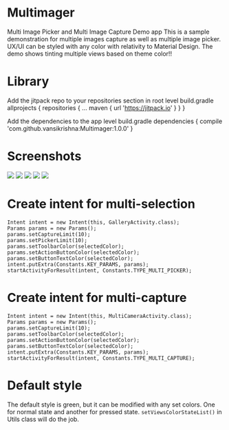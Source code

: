 # Multimager
Multi Image Picker and Multi Image Capture Demo app
This is a sample demonstration for multiple images capture as well as multiple image picker. UX/UI can be styled with any color with relativity to Material Design. The demo shows tinting multiple views based on theme color!!

# Library
Add the jitpack repo to your repositories section in root level build.gradle
	allprojects {
		repositories {
			...
			maven { url 'https://jitpack.io' }
		}
	}

Add the dependencies to the app level build.gradle
	dependencies {
	        compile 'com.github.vansikrishna:Multimager:1.0.0'
	}

# Screenshots
![](https://github.com/vansikrishna/Multimager/blob/master/screenshots/3.png) ![](https://github.com/vansikrishna/Multimager/blob/master/screenshots/4.png) ![](https://github.com/vansikrishna/Multimager/blob/master/screenshots/5.png) ![](https://github.com/vansikrishna/Multimager/blob/master/screenshots/9.png) ![](https://github.com/vansikrishna/Multimager/blob/master/screenshots/6.png)

# Create intent for multi-selection
	Intent intent = new Intent(this, GalleryActivity.class);
	Params params = new Params();
	params.setCaptureLimit(10);
	params.setPickerLimit(10);
	params.setToolbarColor(selectedColor);
	params.setActionButtonColor(selectedColor);
	params.setButtonTextColor(selectedColor);
	intent.putExtra(Constants.KEY_PARAMS, params);
	startActivityForResult(intent, Constants.TYPE_MULTI_PICKER);
	
# Create intent for multi-capture
	Intent intent = new Intent(this, MultiCameraActivity.class);
	Params params = new Params();
	params.setCaptureLimit(10);
	params.setToolbarColor(selectedColor);
	params.setActionButtonColor(selectedColor);
	params.setButtonTextColor(selectedColor);
	intent.putExtra(Constants.KEY_PARAMS, params);
	startActivityForResult(intent, Constants.TYPE_MULTI_CAPTURE);

# Default style
The default style is green, but it can be modified with any set colors. One for normal state and another for pressed state.
```setViewsColorStateList()``` in Utils class will do the job.
	
